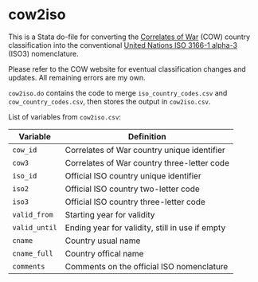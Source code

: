 # cow2iso

This is a Stata do-file for converting the [Correlates of War](http://www.correlatesofwar.org/) (COW) country classification into the conventional [United Nations ISO 3166-1 alpha-3](https://unstats.un.org/unsd/tradekb/Knowledgebase/Country-Code) (ISO3) nomenclature.

Please refer to the COW website for eventual classification changes and updates. All remaining errors are my own.

`cow2iso.do` contains the code to merge `iso_country_codes.csv` and `cow_country_codes.csv`, then stores the output in `cow2iso.csv`.

List of variables from `cow2iso.csv`:

Variable | Definition
-------|-----------
`cow_id` | Correlates of War country unique identifier
`cow3` | Correlates of War country three-letter code
`iso_id` | Official ISO country unique identifier
`iso2` | Official ISO country two-letter code
`iso3` | Official ISO country three-letter code
`valid_from` | Starting year for validity
`valid_until` | Ending year for validity, still in use if empty
`cname` | Country usual name
`cname_full` | Country offical name
`comments` | Comments on the official ISO nomenclature